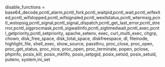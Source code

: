 disable_functions = base64_decode,pcntl_alarm,pcntl_fork,pcntl_waitpid,pcntl_wait,pcntl_wifexited,pcntl_wifstopped,pcntl_wifsignaled,pcntl_wexitstatus,pcntl_wtermsig,pcntl_wstopsig,pcntl_signal,pcntl_signal_dispatch,pcntl_get_last_error,pcntl_strerror,pcntl_sigprocmask,pcntl_sigwaitinfo,pcntl_sigtimedwait,pcntl_exec,pcntl_getpriority,pcntl_setpriority, apache_setenv, exec,  curl_multi_exec, chgrp, chown, disk_free_space, disk_total_space, diskfreespace, dl, fileinode, highlight_file, shell_exec, show_source, passthru, proc_close, proc_open, proc_get_status, proc_nice, proc_open, proc_terminate,  popen, pclose, phpinfo, posix_kill, posix_mkfifo, posix_setpgid, posix_setsid, posix_setuid,  putenv, system,ini_set
